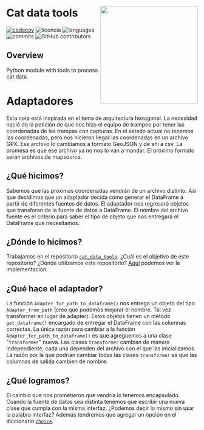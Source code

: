# Cat data tools <a href="https://www.islas.org.mx/"><img src="https://www.islas.org.mx/img/logo.svg" align="right" width="256" /></a>

[![codecov](https://codecov.io/gh/IslasGECI/cat_data_tools/branch/develop/graph/badge.svg?token=MvLBzyGSH3)](https://codecov.io/gh/IslasGECI/cat_data_tools)
![licencia](https://img.shields.io/github/license/IslasGECI/cat_data_tools)
![languages](https://img.shields.io/github/languages/top/IslasGECI/cat_data_tools)
![commits](https://img.shields.io/github/commit-activity/y/IslasGECI/cat_data_tools)
![GitHub contributors](https://img.shields.io/github/contributors/IslasGECI/cat_data_tools)

## Overview

Python module with tools to process cat data.


# Adaptadores
Esta nota está inspirada en el tema de arquitectura hexagonal.
La necesidad nació de la petición de que nos hizo el equipo de trampeo por tener las coordenadas de las trampas con capturas.
En el estado actual no tenemos las coordenadas, pero nos hicieron llegar las coordenadas en un archivo GPX.
Ese archivo lo cambiamos a formato GeoJSON y de ahí a csv. 
La promesa es que ese archivo ya no nos lo van a mandar.
El próximo formato serán archivos de mapsource.

## ¿Qué hicimos?
Sabemos que las próximas coordenadas vendrán de un archivo distinto. 
Así que decidimos que un adaptador decida cómo generar el DataFrame a partir de diferentes fuentes de datos.
El adaptador nos regresará objetos que transforan de la fuente de datos a DataFrame.
El nombre del archivo fuente es el criterio para saber el tipo de objeto que nos entregará el DataFrame que necesitamos.

## ¿Dónde lo hicimos?
Trabajamos en el repositorio [`cat_data_tools`](https://github.com/IslasGECI/cat_data_tools). 
¿Cuál es el objetivo de este repositorio?
¿Dónde utilizamos este repositorio?
[Aquí](https://github.com/IslasGECI/cat_data_tools/blob/develop/cat_data_tools/adapters.py) podemos ver la implementación.

## ¿Qué hace el adaptador?
La función `Adapter_for_path_to_dataframe()` nos entrega un objeto del tipo `Adapter_from_path` (creo que podemos mejorar el nombre. Tal vez transformer en lugar de adapter).
Estos objetos tienen un método `get_dataframe()` encargado de entregar el DataFrame con las columnas correctas.
La única razón para cambiar a la función `Adapter_for_path_to_dataframe()` es que agreguemos a una clase "`transformer`" nueva.
Las clases `transformer` cambian de manera independiente, cada una dependen del archivo con el que las inicializamos.
La razón por la que podrían cambiar todas las clases `transformer` es que las columnas de salida cambien de nombre.  

## ¿Qué logramos?
El cambio que nos prometieron que vendría lo tenemos encapsulado.
Cuando la fuente de datos sea distinta tenemos que escribir una nueva clase que cumpla con la misma interfaz. ¿Podemos decir lo mismo sin usar la palabra interfaz?
Además tendremos que agregar un opción en el diccionario [`choice`](https://github.com/IslasGECI/cat_data_tools/blob/develop/cat_data_tools/adapters.py#L6).
